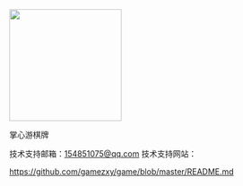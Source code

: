 
<img src="http://logon1.shbp7.com/game/images/icon/zxqpdz.jpg" width=200>

掌心游棋牌

技术支持邮箱：154851075@qq.com
技术支持网站：

https://github.com/gamezxy/game/blob/master/README.md
